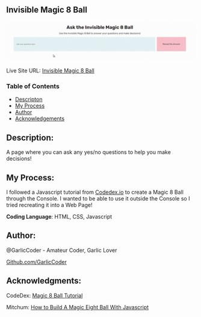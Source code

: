## Invisible Magic 8 Ball
![](./sample.gif)

Live Site URL: [Invisible Magic 8 Ball](https://garliccoder.github.io/invisible-8-ball/)

### Table of Contents
- [Descripton](#description)
- [My Process](#my-process)
- [Author](#author)
- [Acknowledgements](#acknowledgments)


## **Description**:
A page where you can ask any yes/no questions to help you make decisions!

## **My Process:**
I followed a Javascript tutorial from [Codedex.io](https://www.codedex.io/) to create a Magic 8 Ball through the Console. I wanted to be able to use it outside the Console so I tried recreating it into a Web Page!

**Coding Language**: HTML, CSS, Javascript

## **Author:**
@GarlicCoder - Amateur Coder, Garlic Lover

[Github.com/GarlicCoder](https://github.com/GarlicCoder/)

## **Acknowledgments:**
CodeDex: [Magic 8 Ball Tutorial](https://www.codedex.io/javascript/15-magic-8-ball) 

Mitchum: [How to Build A Magic Eight Ball With Javascript](https://mitchum.blog/how-to-build-a-magic-eight-ball-with-javascript/)
